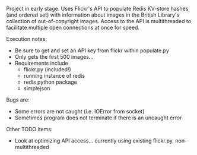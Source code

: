 Project in early stage. Uses Flickr's API to populate Redis KV-store hashes
(and ordered set) with information about images in the British Library's 
collection of out-of-copyright images. Access to the API is multithreaded
to facilitate multiple open connections at once for speed.

Execution notes:
- Be sure to get and set an API key from flickr within populate.py
- Only gets the first 500 images...
- Requirements include
    - flickr.py (included!)
    - running instance of redis
    - redis python package
    - simplejson

Bugs are:
- Some errors are not caught (i.e. IOError from socket)
- Sometimes program does not terminate if there is an uncaught error

Other TODO items:
- Look at optimizing API access... currently using existing flickr.py, non-multithreaded
